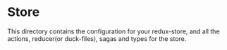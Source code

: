 # Store

This directory contains the configuration for your redux-store, and all the actions, reducer(or duck-files), sagas and types for the store. 
